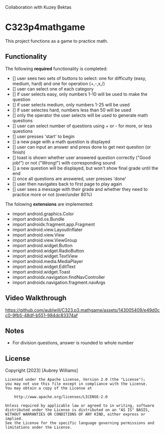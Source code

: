 Collaboration with Kuzey Bektas

# C323p4mathgame
This project functions as a game to practice math.

## Functionality 
The following **required** functionality is completed:
* [] user sees two sets of buttons to select: one for difficulty (easy, medium, hard) and one for operation (+,-,x,/)
* [] user can select one of each category
* [] if user selects easy, only numbers 1-10 will be used to make the question
* [] if user selects medium, only numbers 1-25 will be used
* [] if user selectes hard, numbers less than 50 will be used
* [] only the operator the user selects will be used to generate math questions
* [] user can select number of questions using + or - for more, or less questions
* [] user presses 'start' to begin
* [] a new page with a math question is displayed
* [] user can input an answer and press done to get next question (or finish)
* [] toast is shown whether user answered question correctly ("Good job!") or not ("Wrong!") with corresponding sound
* [] a new question will be displayed, but won't show final grade until the end
* [] once all questions are answered, user presses 'done'
* [] user then navigates back to first page to play again
* [] user sees a message with their grade and whether they need to practice more or not (over/under 80%)

The folowing **extensions** are implemented:
* import android.graphics.Color
* import android.os.Bundle
* import androidx.fragment.app.Fragment
* import android.view.LayoutInflater
* import android.view.View
* import android.view.ViewGroup
* import android.widget.Button
* import android.widget.RadioButton
* import android.widget.TextView
* import android.media.MediaPlayer
* import android.widget.EditText
* import android.widget.Toast
* import androidx.navigation.findNavController
* import androidx.navigation.fragment.navArgs
  
## Video Walkthrough 

https://github.com/aublwill/C323.p3.mathgame/assets/143005409/e49d0cc0-9fb5-48df-b551-984dc83374af

## Notes
* For division questions, answer is rounded to whole number

## License
Copyright [2023] [Aubrey Williams]

    Licensed under the Apache License, Version 2.0 (the "License");
    you may not use this file except in compliance with the License.
    You may obtain a copy of the License at

        http://www.apache.org/licenses/LICENSE-2.0

    Unless required by applicable law or agreed to in writing, software
    distributed under the License is distributed on an "AS IS" BASIS,
    WITHOUT WARRANTIES OR CONDITIONS OF ANY KIND, either express or implied.
    See the License for the specific language governing permissions and
    limitations under the License.
